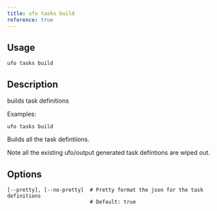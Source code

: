```yaml
---
title: ufo tasks build
reference: true
---
```


## Usage

    ufo tasks build

## Description

builds task definitions

Examples:

    ufo tasks build

Builds all the task defintiions.

Note all the existing ufo/output generated task defintions are wiped out.


## Options

```
[--pretty], [--no-pretty]  # Pretty format the json for the task definitions
                           # Default: true
```

